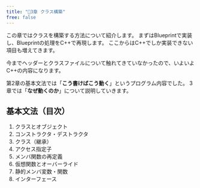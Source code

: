 ```yaml
---
title: "🔽3章 クラス構築"
free: false
---
```


この章ではクラスを構築する方法について紹介します。
まずはBlueprintで実装し、Blueprintの処理をC++で再現します。
ここからはC++でしか実装できない項目も増えてきます。

今までヘッダーとクラスファイルについて触れてきていなかったので、いよいよC++の内容になります。

第2章の基本文法では「**こう書けばこう動く**」というプログラム内容でした。
3章では「**なぜ動くのか**」について説明していきます。

## 基本文法（目次）

1. クラスとオブジェクト
2. コンストラクタ・デストラクタ
3. クラス（継承）
4. アクセス指定子
5. メンバ関数の再定義
6. 仮想関数とオーバーライド
7. 静的メンバ変数・関数
8. インターフェース
